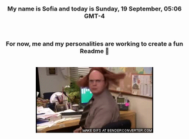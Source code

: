 


<div align="center">
<h3 >My name is Sofia and today is Sunday, 19 September, 05:06 GMT-4</h3><br>
<h3 >For now, me and my personalities are working to create a fun Readme 👋
</h3><br>
<img src='img/dwight.gif' alt='working...'/>
</div>
